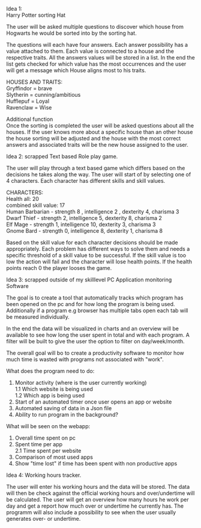 Idea 1:  
Harry Potter sorting Hat  

The user will be asked multiple questions to discover which house from Hogwarts he would be sorted into by the sorting hat.

The questions will each have four answers. Each answer possibility has a value attached to them. Each value is connected to a house and the respective traits.
All the answers values will be stored in a list. In the end the list gets checked for which value has the most occurrences and the user will get a message which House aligns most to his traits.

HOUSES AND TRAITS:  
Gryffindor = brave  
Slytherin = cunning/ambitious  
Hufflepuf = Loyal  
Ravenclaw = Wise  

Additional function  
Once the sorting is completed the user will be asked questions about all the houses. If the user knows more about a specific house than an other house the house sorting will be adjusted and the house with the most correct answers and associated traits will be the new house assigned to the user.


Idea 2:  scrapped
Text based Role play game.

The user will play through a text based game which differs based on the decisions he takes along the way. The user will start of by selecting one of 4 characters. Each character has different skills and skill values.

CHARACTERS:  
Health all: 20  
combined skill value: 17  
Human Barbarian - strength 8 , intelligence 2 , dexterity 4, charisma 3  
Dwarf Thief - strength 2, intelligence 5, dexterity 8, charisma 2  
Elf Mage - strength 1, intelligence 10, dexterity 3, charisma 3  
Gnome Bard - strength 0, intelligence 8, dexterity 1, charisma 8  

Based on the skill value for each character decisions should be made appropriately. Each problem has different ways to solve them and needs a specific threshold of a skill value to be successful. If the skill value is too low the action will fail and the character will lose health points. If the health points reach 0 the player looses the game.

Idea 3: scrapped outside of my skilllevel
PC Application monitoring Software

The goal is to create a tool that automatically tracks which program has been opened on the pc and for how long the program is being used. Additionally if a program e.g browser has multiple tabs open each tab will be measured individually.  

In the end the data will be visualized in charts and an overview will be available to see how long the user spent in total and with each program. A filter will be built to give the user the option to filter on day/week/month.  

The overall goal will bo to create a productivity software to monitor how much time is wasted with programs not associated with "work".

What does the program need to do:
1. Monitor activity (where is the user currently working)  
    1.1 Which website is being used  
    1.2 Which app is being used
2. Start of an automated timer once user opens an app or website
3. Automated saving of data in a Json file
4. Ability to run program in the background?

What will be seen on the webapp:
1. Overall time spent on pc
2. Spent time per app  
    2.1 Time spent per website
3. Comparison of most used apps
4. Show "time lost" if time has been spent with non productive apps

Idea 4:
Working hours tracker.

The user will enter his working hours and the data will be stored. The data will then be check against the official working hours and over/undertime will be calculated. The user will get an overview how many hours he work per day and get a report how much over or undertime he currently has.
The programm will also include a possibility to see when the user usually generates over- or undertime.
